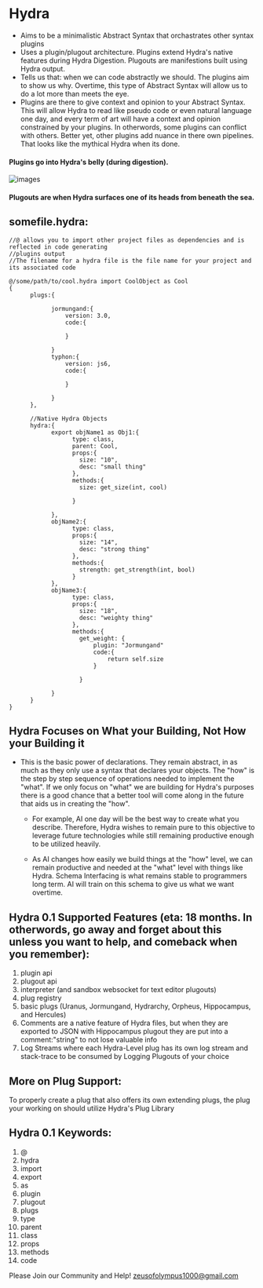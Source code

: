 # Hydra 
- Aims to be a minimalistic Abstract Syntax that orchastrates other syntax plugins
- Uses a plugin/plugout architecture. Plugins extend Hydra's native features during Hydra Digestion. Plugouts are manifestions built using Hydra output.
- Tells us that: when we can code abstractly we should. The plugins aim to show us why. Overtime, this type of Abstract Syntax will allow us to do a lot more than meets the eye.
- Plugins are there to give context and opinion to your Abstract Syntax. This will allow Hydra to read like pseudo code or even natural language one day, and every term of art will have a context and opinion constrained by your plugins. In otherwords, some plugins can conflict with others. Better yet, other plugins add nuance in there own pipelines. That looks like the mythical Hydra when its done.

#### Plugins go into Hydra's belly (during digestion). 
![images](https://user-images.githubusercontent.com/107733608/175181009-7d7129b8-465b-46c9-853a-3f3d5d644cd0.jpg)
#### Plugouts are when Hydra surfaces one of its heads from beneath the sea. 


## somefile.hydra:
    //@ allows you to import other project files as dependencies and is reflected in code generating 
    //plugins output
    //The filename for a hydra file is the file name for your project and its associated code
    
    @/some/path/to/cool.hydra import CoolObject as Cool   
    {
          plugs:{

                jormungand:{
                    version: 3.0,
                    code:{

                    }

                }
                typhon:{
                    version: js6,
                    code:{

                    }

                }
          },

          //Native Hydra Objects
          hydra:{
                export objName1 as Obj1:{
                      type: class,
                      parent: Cool,
                      props:{
                        size: "10",
                        desc: "small thing"
                      },
                      methods:{
                        size: get_size(int, cool)

                      }

                },
                objName2:{
                      type: class,
                      props:{
                        size: "14",
                        desc: "strong thing"
                      },
                      methods:{
                        strength: get_strength(int, bool)
                      }
                },
                objName3:{
                      type: class,
                      props:{
                        size: "18",
                        desc: "weighty thing"
                      },
                      methods:{
                        get_weight: {
                            plugin: "Jormungand"
                            code:{
                                return self.size
                            }

                        }

                }
          }
    }
    
## Hydra Focuses on What your Building, Not How your Building it
- This is the basic power of declarations. They remain abstract, in as much as they only use a syntax that declares your objects. 
The "how" is the step by step sequence of operations needed to implement the "what". If we only focus on "what" we are building
for Hydra's purposes there is a good chance that a better tool will come along in the future that aids us in creating the "how".

    - For example, AI one day will be the best way to create what you describe. Therefore, Hydra wishes to remain pure to this objective
    to leverage future technologies while still remaining productive enough to be utilized heavily.

    - As AI changes how easily we build things at the "how" level, we can remain productive and needed at the "what" level with things like Hydra.
    Schema Interfacing is what remains stable to programmers long term. AI will train on this schema to give us what we want overtime.

## Hydra 0.1 Supported Features (eta: 18 months. In otherwords, go away and forget about this unless you want to help, and comeback when you remember):
1. plugin api
2. plugout api
3. interpreter (and sandbox websocket for text editor plugouts)
4. plug registry
5. basic plugs (Uranus, Jormungand, Hydrarchy, Orpheus, Hippocampus, and Hercules)
6. Comments are a native feature of Hydra files, but when they are exported to JSON with Hippocampus plugout they are put into a comment:"string" to not lose valuable info
7. Log Streams where each Hydra-Level plug has its own log stream and stack-trace to be consumed by Logging Plugouts of your choice

## More on Plug Support:
To properly create a plug that also offers its own extending plugs, the plug your working on should utilize Hydra's Plug Library 


## Hydra 0.1 Keywords:
1. @
2. hydra
3. import
4. export
5. as
6. plugin
7. plugout
8. plugs
10. type
11. parent
12. class
13. props
14. methods
15. code

Please Join our Community and Help!
zeusofolympus1000@gmail.com
